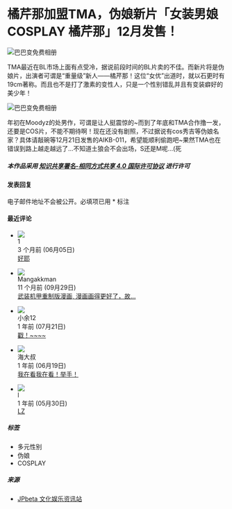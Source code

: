 # 橘芹那加盟TMA，伪娘新片「女装男娘COSPLAY 橘芹那」12月发售！

![巴巴变免费相册](https://i0.wp.com/photo2.bababian.com/usr1043940/upload6/20121020/s4wj_eP5vzh+Y51etjkDMIy7faNqvL1I9I5N1oFElC5cBEAHcpbTb7Q==.jpg)

TMA最近在BL市场上面有点受冷，据说前段时间的BL片卖的不佳。而新片将是伪娘片，出演者可谓是“重量级”新人——橘芹那！这位“女优”出道时，就以石更时有19cm著称。而且也不是打了激素的变性人，只是一个性别错乱并且有变装癖好的美少年！

![巴巴变免费相册](https://i0.wp.com/photo2.bababian.com/usr1043940/upload6/20121020/slsOT_iyhl74GAkWweroXiRsgRQ0zeQO6KaiBXnDgZ97t_XYA54qKQQ==.jpg)

年初在Moodyz的处男作，可谓是让人挺震惊的~而到了年底和TMA合作撸一发，还要是COS片，不能不期待啊！现在还没有剧照，不过据说有cos秀吉等伪娘名家？具体请敲碗等12月21日发售的AIKB-011，希望能顺利偷跑吧~果然TMA也在错误到路上越走越远了…不知道土狼会不会出场，S还是M呢…(死

##### 本作品采用 [知识共享署名-相同方式共享 4.0 国际许可协议](http://creativecommons.org/licenses/by-sa/4.0/) 进行许可

#### 发表回复 

电子邮件地址不会被公开。必填项已用 * 标注

#### 最近评论

- ![](https://cn.gravatar.com/avatar/d615d5793929e8c7d70eab5f00f7f5f1?s=50&d=mm&r=g)  
  1  
  3 个月前 (06月05日)  
  [好耶](https://www.jpbeta.cc/contact/comment-page-2/#comment-118345)

- ![](https://cn.gravatar.com/avatar/ebfab67e8b6ce9e84b1d6eada74a9235?s=50&d=mm&r=g)  
  Mangakkman  
  11 个月前 (09月29日)  
  [武装机甲重制版漫画, 漫画画得更好了，故…](https://www.jpbeta.cc/2017/12/k-2017-1205/comment-page-1/#comment-118344)

- ![](https://cn.gravatar.com/avatar/2c58d76f894de0a0984e1abdb98f349f?s=50&d=mm&r=g)  
  小余12  
  1 年前 (07月21日)  
  [戳！~~~~](https://www.jpbeta.cc/contact/comment-page-2/#comment-118343)

- ![](https://cn.gravatar.com/avatar/3a8887b4580c2cca19d64fdd42f411e8?s=50&d=mm&r=g)  
  海大叔  
  1 年前 (06月19日)  
  [我在看我在看！举手！](https://www.jpbeta.cc/2023/05/20230507-saolei/comment-page-1/#comment-118342)

- ![](https://cn.gravatar.com/avatar/ef77bbbd1dd4dfb427f45e3219048525?s=50&d=mm&r=g)  
  l  
  1 年前 (05月30日)  
  [LZ](https://www.jpbeta.cc/2023/05/evaxnikoand/comment-page-1/#comment-118341)

##### 标签
- 多元性别
- 伪娘    
- COSPLAY    

##### 来源
- [JPbeta 文化娱乐资讯站](https://www.jpbeta.cc)
<!-- tcd_original_link https://www.jpbeta.cc/2012/10/aikb-011-in-2012-12/ -->

